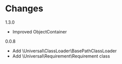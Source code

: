 # Changes

1.3.0

- Improved ObjectContainer

0.0.8
- Add \Universal\ClassLoader\BasePathClassLoader
- Add \Universal\Requirement\Requirement class
